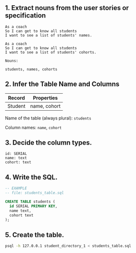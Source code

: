 ## 1. Extract nouns from the user stories or specification

```
As a coach
So I can get to know all students
I want to see a list of students' names.

As a coach
So I can get to know all students
I want to see a list of students' cohorts.
```

```
Nouns:

students, names, cohorts
```

## 2. Infer the Table Name and Columns

| Record                | Properties          |
| --------------------- | ------------------  |
| Student                 | name, cohort

Name of the table (always plural): `students` 

Column names: `name`, `cohort`

## 3. Decide the column types.

```
id: SERIAL
name: text
cohort: text
```

## 4. Write the SQL.

```sql
-- EXAMPLE
-- file: students_table.sql

CREATE TABLE students (
  id SERIAL PRIMARY KEY,
  name text,
  cohort text
);
```

## 5. Create the table.

```bash
psql -h 127.0.0.1 student_directory_1 < students_table.sql
```